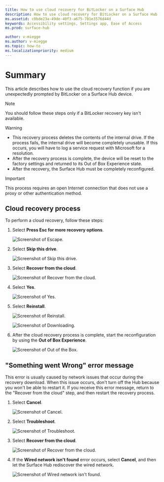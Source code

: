 ```yaml
---
title: How to use cloud recovery for BitLocker on a Surface Hub
description: How to use cloud recovery for BitLocker on a Surface Hub
ms.assetid: c0bde23a-49de-40f3-a675-701e3576d44d
keywords: Accessibility settings, Settings app, Ease of Access
ms.prod: surface-hub

author: v-miegge
ms.author: v-miegge
ms.topic: how-to
ms.localizationpriority: medium
---
```


# Summary

This article describes how to use the cloud recovery function if you are unexpectedly prompted by BitLocker on a Surface Hub device.

> [!NOTE]
> You should follow these steps only if a BitLocker recovery key isn't available.

> [!WARNING]
> * This recovery process deletes the contents of the internal drive. If the process fails, the internal drive will become completely unusable. If this occurs, you will have to log a service request with Microsoft for a resolution.
> * After the recovery process is complete, the device will be reset to the factory settings and returned to its Out of Box Experience state.
> * After the recovery, the Surface Hub must be completely reconfigured.

> [!IMPORTANT]
> This process requires an open Internet connection that does not use a proxy or other authentication method.

## Cloud recovery process

To perform a cloud recovery, follow these steps:

1. Select **Press Esc for more recovery options**.

   ![Screenshot of Escape.](images/01-escape.png)

1. Select **Skip this drive**.

   ![Screenshot of Skip this drive.](images/02-skip-this-drive.png)

1. Select **Recover from the cloud**.

   ![Screenshot of Recover from the cloud.](images/03-recover-from-cloud.png)

1. Select **Yes**.

   ![Screenshot of Yes.](images/04-yes.png)

1. Select **Reinstall**.

   ![Screenshot of Reinstall.](images/05a-reinstall.png)

   ![Screenshot of Downloading.](images/05b-downloading.png)

1. After the cloud recovery process is complete, start the reconfiguration by using the **Out of Box Experience**.

   ![Screenshot of Out of the Box.](images/06-out-of-box.png)

## "Something went Wrong" error message

This error is usually caused by network issues that occur during the recovery download. When this issue occurs, don't turn off the Hub because you won't be able to restart it. If you receive this error message, return to the "Recover from the cloud" step, and then restart the recovery process.

1. Select **Cancel**.

   ![Screenshot of Cancel.](images/07-cancel.png)

1. Select **Troubleshoot**.

   ![Screenshot of Troubleshoot.](images/08-troubleshoot.png)

1. Select **Recover from the cloud**.

   ![Screenshot of Recover from the cloud.](images/09-recover-from-cloud2.png)

1. If the **Wired network isn't found** error occurs, select **Cancel**, and then let the Surface Hub rediscover the wired network.

   ![Screenshot of Wired network isn't found.](images/10-cancel.png)